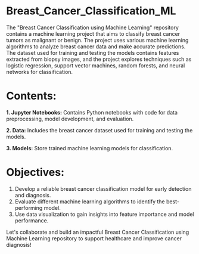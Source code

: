 # Breast_Cancer_Classification_ML
The "Breast Cancer Classification using Machine Learning" repository contains a machine learning project that aims to classify breast cancer tumors as malignant or benign. The project uses various machine learning algorithms to analyze breast cancer data and make accurate predictions.
The dataset used for training and testing the models contains features extracted from biopsy images, and the project explores techniques such as logistic regression, support vector machines, random forests, and neural networks for classification.

# Contents:
**1. Jupyter Notebooks:** Contains Python notebooks with code for data preprocessing, model development, and evaluation.

**2. Data:** Includes the breast cancer dataset used for training and testing the models.

**3. Models:** Store trained machine learning models for classification.

# Objectives:
1. Develop a reliable breast cancer classification model for early detection and diagnosis.
2. Evaluate different machine learning algorithms to identify the best-performing model.
3. Use data visualization to gain insights into feature importance and model performance.

Let's collaborate and build an impactful Breast Cancer Classification using Machine Learning repository to support healthcare and improve cancer diagnosis!
